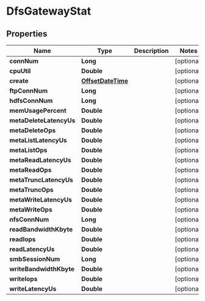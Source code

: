 # DfsGatewayStat

## Properties
Name | Type | Description | Notes
------------ | ------------- | ------------- | -------------
**connNum** | **Long** |  |  [optional]
**cpuUtil** | **Double** |  |  [optional]
**create** | [**OffsetDateTime**](OffsetDateTime.md) |  |  [optional]
**ftpConnNum** | **Long** |  |  [optional]
**hdfsConnNum** | **Long** |  |  [optional]
**memUsagePercent** | **Double** |  |  [optional]
**metaDeleteLatencyUs** | **Double** |  |  [optional]
**metaDeleteOps** | **Double** |  |  [optional]
**metaListLatencyUs** | **Double** |  |  [optional]
**metaListOps** | **Double** |  |  [optional]
**metaReadLatencyUs** | **Double** |  |  [optional]
**metaReadOps** | **Double** |  |  [optional]
**metaTruncLatencyUs** | **Double** |  |  [optional]
**metaTruncOps** | **Double** |  |  [optional]
**metaWriteLatencyUs** | **Double** |  |  [optional]
**metaWriteOps** | **Double** |  |  [optional]
**nfsConnNum** | **Long** |  |  [optional]
**readBandwidthKbyte** | **Double** |  |  [optional]
**readIops** | **Double** |  |  [optional]
**readLatencyUs** | **Double** |  |  [optional]
**smbSessionNum** | **Long** |  |  [optional]
**writeBandwidthKbyte** | **Double** |  |  [optional]
**writeIops** | **Double** |  |  [optional]
**writeLatencyUs** | **Double** |  |  [optional]
